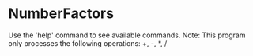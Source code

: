 # NumberFactors
Use the 'help' command to see available commands.
Note: This program only processes the following operations: +, -, *, /
